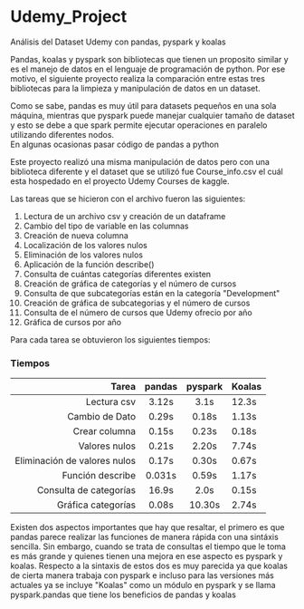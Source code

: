 # Udemy_Project
Análisis del Dataset Udemy con pandas, pyspark y koalas

Pandas, koalas y pyspark son bibliotecas que tienen un proposito similar y es el manejo de datos en el lenguaje de programación de python. Por ese motivo, el siguiente proyecto realiza la comparación entre estas tres bibliotecas para la limpieza y manipulación de datos en un dataset.

Como se sabe, pandas es muy útil para datasets pequeños en una sola máquina, mientras que pyspark puede manejar cualquier tamaño de dataset y esto se debe a que spark permite ejecutar operaciones en paralelo utilizando diferentes nodos.  
En algunas ocasionas pasar código de pandas a python

Este proyecto realizó una misma manipulación de datos pero con una biblioteca diferente y el dataset que se utilizó fue Course_info.csv el cuál esta hospedado en el proyecto Udemy Courses de kaggle.

Las tareas que se hicieron con el archivo fueron las siguientes:

1. Lectura de un archivo csv y creación de un dataframe
2. Cambio del tipo de variable en las columnas
3. Creación de nueva columna
4. Localización de los valores nulos
5. Eliminación de los valores nulos
6. Aplicación de la función describe()
7. Consulta de cuántas categorías diferentes existen 
8. Creación de gráfica de categorías y el número de cursos
9. Consulta de que subcategorías están en la categoría "Development"
10. Creación de gráfica de subcategorias y el número de cursos 
11. Consulta de el número de cursos que Udemy ofrecio por año
12. Gráfica de cursos por año

Para cada tarea se obtuvieron los siguientes tiempos:

### Tiempos 

 Tarea | pandas| pyspark | Koalas
-----:|:-----:|:--------:| -------
Lectura csv |3.12s | 3.1s | 12.3s
Cambio de Dato | 0.29s | 0.18s | 1.13s
Crear columna |0.15s | 0.23s | 0.18s
Valores nulos | 0.21s | 2.20s | 7.74s
Eliminación de valores nulos | 0.17s | 0.30s | 0.67s
Función describe | 0.031s | 0.59s | 1.17s
Consulta de categorías | 16.9s | 2.0s | 0.15s
Gráfica categorías | 0.08s | 10.30s | 2.74s

Existen dos aspectos importantes que hay que resaltar, el primero es que pandas parece realizar las funciones de manera rápida con una sintáxis sencilla. Sin embargo, cuando se trata de consultas el tiempo que le toma es más grande y quienes tienen una mejora en ese aspecto es pyspark y koalas. Respecto a la sintaxis de estos dos es muy parecida ya que koalas de cierta manera trabaja con pyspark e incluso para las versiones más actuales ya se incluye "Koalas" como un módulo en pyspark y se llama pyspark.pandas que tiene los beneficios de pandas y koalas



